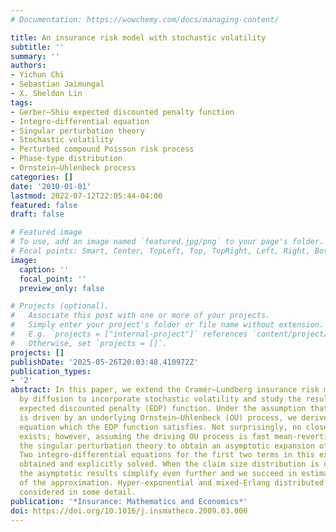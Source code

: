```yaml
---
# Documentation: https://wowchemy.com/docs/managing-content/

title: An insurance risk model with stochastic volatility
subtitle: ''
summary: ''
authors:
- Yichun Chi
- Sebastian Jaimungal
- X. Sheldon Lin
tags:
- Gerber–Shiu expected discounted penalty function
- Integro-differential equation
- Singular perturbation theory
- Stochastic volatility
- Perturbed compound Poisson risk process
- Phase-type distribution
- Ornstein–Uhlenbeck process
categories: []
date: '2010-01-01'
lastmod: 2022-07-12T22:05:44-04:00
featured: false
draft: false

# Featured image
# To use, add an image named `featured.jpg/png` to your page's folder.
# Focal points: Smart, Center, TopLeft, Top, TopRight, Left, Right, BottomLeft, Bottom, BottomRight.
image:
  caption: ''
  focal_point: ''
  preview_only: false

# Projects (optional).
#   Associate this post with one or more of your projects.
#   Simply enter your project's folder or file name without extension.
#   E.g. `projects = ["internal-project"]` references `content/project/deep-learning/index.md`.
#   Otherwise, set `projects = []`.
projects: []
publishDate: '2025-05-26T20:03:48.410972Z'
publication_types:
- '2'
abstract: In this paper, we extend the Cramér–Lundberg insurance risk model perturbed
  by diffusion to incorporate stochastic volatility and study the resulting Gerber–Shiu
  expected discounted penalty (EDP) function. Under the assumption that volatility
  is driven by an underlying Ornstein–Uhlenbeck (OU) process, we derive the integro-differential
  equation which the EDP function satisfies. Not surprisingly, no closed-form solution
  exists; however, assuming the driving OU process is fast mean-reverting, we apply
  the singular perturbation theory to obtain an asymptotic expansion of the solution.
  Two integro-differential equations for the first two terms in this expansion are
  obtained and explicitly solved. When the claim size distribution is of phase-type,
  the asymptotic results simplify even further and we succeed in estimating the error
  of the approximation. Hyper-exponential and mixed-Erlang distributed claims are
  considered in some detail.
publication: '*Insurance: Mathematics and Economics*'
doi: https://doi.org/10.1016/j.insmatheco.2009.03.006
---
```

